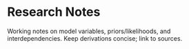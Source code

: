 # Research Notes

Working notes on model variables, priors/likelihoods, and interdependencies. Keep derivations concise; link to sources.

